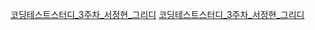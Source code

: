 [코딩테스트스터디_3주차_서정현_그리디](https://velog.io/@tjwjdgus83/Python-%EC%BD%94%ED%85%8C-%EC%B4%88%EA%B8%89)
[코딩테스트스터디_3주차_서정현_그리디](https://velog.io/@tjwjdgus83/Python-%EC%BD%94%EB%94%A9%ED%85%8C%EC%8A%A4%ED%8A%B8-%EC%99%84%EC%A0%84%ED%83%90%EC%83%89)
